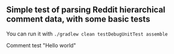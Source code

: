 ## Simple test of parsing Reddit hierarchical comment data, with some basic tests

You can run it with `./gradlew clean testDebugUnitTest assemble`

Comment test "Hello world"
